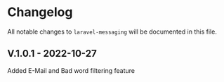 # Changelog

All notable changes to `laravel-messaging` will be documented in this file.

## V.1.0.1 - 2022-10-27

Added E-Mail and Bad word filtering feature
